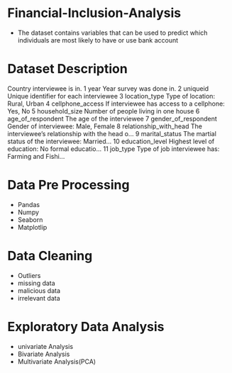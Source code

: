 # Financial-Inclusion-Analysis
* The dataset contains variables that can be used to predict which individuals are most likely  to have or use bank account
# Dataset Description
Country interviewee is in.
1	year	Year survey was done in.
2	uniqueid	Unique identifier for each interviewee
3	location_type	Type of location: Rural, Urban
4	cellphone_access	If interviewee has access to a cellphone: Yes, No
5	household_size	Number of people living in one house
6	age_of_respondent	The age of the interviewee
7	gender_of_respondent	Gender of interviewee: Male, Female
8	relationship_with_head	The interviewee’s relationship with the head o...
9	marital_status	The martial status of the interviewee: Married...
10	education_level	Highest level of education: No formal educatio...
11	job_type	Type of job interviewee has: Farming and Fishi...
# Data Pre Processing
* Pandas
* Numpy
* Seaborn
* Matplotlip
# Data Cleaning
* Outliers
* missing data
* malicious data
* irrelevant data
# Exploratory Data Analysis
* univariate Analysis
* Bivariate Analysis
* Multivariate Analysis(PCA)
